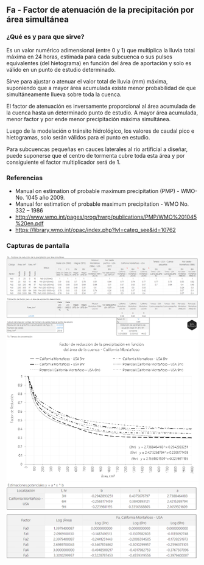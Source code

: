 ## Fa - Factor de atenuación de la precipitación por área simultánea

### ¿Qué es y para que sirve?

Es un valor numérico adimensional (entre 0 y 1) que multiplica la lluvia total máxima en 24 horas, estimada para cada subcuenca o sus pulsos equivalentes (del hietograma) en función del área de aportación y solo es válido en un punto de estudio determinado. 

Sirve para ajustar o atenuar el valor total de lluvia (mm) máxima, suponiendo que a mayor área acumulada existe menor probabilidad de que simultáneamente llueva sobre toda la cuenca.

El factor de atenuación es inversamente proporcional al área acumulada de la cuenca hasta un determinado punto de estudio. A mayor área acumulada, menor factor y por ende menor precipitación máxima simultánea.

Luego de la modelación o tránsito hidrológico, los valores de caudal pico e hietogramas, solo serán válidos para el punto en estudio.

Para subcuencas pequeñas en cauces laterales al rio artificial a diseñar, puede suponerse que el centro de tormenta cubre toda esta área y por consiguiente el factor multiplicador será de 1.

### Referencias

* Manual on estimation of probable maximum precipitation (PMP) - WMO-No. 1045 año 2009.
* Manual for estimation of probable maximum precipitation - WMO No. 332 – 1986
* http://www.wmo.int/pages/prog/hwrp/publications/PMP/WMO%201045%20en.pdf
* https://library.wmo.int/opac/index.php?lvl=categ_see&id=10762

### Capturas de pantalla
![R.HydroTools.FactorAtenuacionFa.Screen1](https://github.com/rcfdtools/R.HydroTools/blob/main/FactorAtenuacionFa/ScreenCapture/R.HydroTools.FactorAtenuacionFa.Screen1.PNG)
![R.HydroTools.FactorAtenuacionFa.Screen2](https://github.com/rcfdtools/R.HydroTools/blob/main/FactorAtenuacionFa/ScreenCapture/R.HydroTools.FactorAtenuacionFa.Screen2.PNG)
![R.HydroTools.FactorAtenuacionFa.Screen3](https://github.com/rcfdtools/R.HydroTools/blob/main/FactorAtenuacionFa/ScreenCapture/R.HydroTools.FactorAtenuacionFa.Screen3.PNG)

